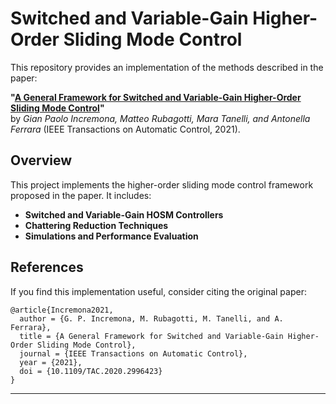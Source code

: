 # **Switched and Variable-Gain Higher-Order Sliding Mode Control**  

This repository provides an implementation of the methods described in the paper:  

**"[A General Framework for Switched and Variable-Gain Higher-Order Sliding Mode Control](https://doi.org/10.1109/TAC.2020.2996423)"**  
by *Gian Paolo Incremona, Matteo Rubagotti, Mara Tanelli, and Antonella Ferrara* (IEEE Transactions on Automatic Control, 2021).  

## **Overview**  
This project implements the higher-order sliding mode control framework proposed in the paper. It includes:  
- **Switched and Variable-Gain HOSM Controllers**  
- **Chattering Reduction Techniques**  
- **Simulations and Performance Evaluation**  

## **References**  
If you find this implementation useful, consider citing the original paper:  
```
@article{Incremona2021,
  author = {G. P. Incremona, M. Rubagotti, M. Tanelli, and A. Ferrara},
  title = {A General Framework for Switched and Variable-Gain Higher-Order Sliding Mode Control},
  journal = {IEEE Transactions on Automatic Control},
  year = {2021},
  doi = {10.1109/TAC.2020.2996423}
}
```

---

